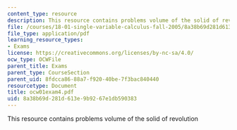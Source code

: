 ```yaml
---
content_type: resource
description: This resource contains problems volume of the solid of revolution
file: /courses/18-01-single-variable-calculus-fall-2005/8a38b69d281d613e9b9267e1db590383_ocw01exam4.pdf
file_type: application/pdf
learning_resource_types:
- Exams
license: https://creativecommons.org/licenses/by-nc-sa/4.0/
ocw_type: OCWFile
parent_title: Exams
parent_type: CourseSection
parent_uid: 8fdcca86-88a7-f920-40be-7f3bac840440
resourcetype: Document
title: ocw01exam4.pdf
uid: 8a38b69d-281d-613e-9b92-67e1db590383
---
```

This resource contains problems volume of the solid of revolution